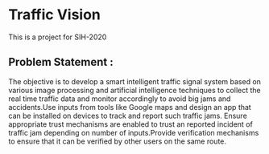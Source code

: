 # Traffic Vision

This is a project for SIH-2020 

## Problem Statement :

<p>The objective is to develop a smart intelligent traffic signal system based on various image 
processing and artificial intelligence techniques to collect the real time traffic data 
and monitor accordingly to avoid big jams and accidents.Use inputs from tools like Google maps and 
design an app that can be installed on devices to track and report such traffic jams. 
Ensure appropriate trust mechanisms are enabled to trust an reported incident of traffic jam 
depending on number of inputs.Provide verification mechanisms to ensure that it can be verified
by other users on the same route.</p>
